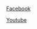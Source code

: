 [Facebook](https://www.facebook.com/AlQuranDigitalAcademy/)

[Youtube](https://www.youtube.com/channel/UCWsaYR9DO_GiY_wkTKyWcVg)
